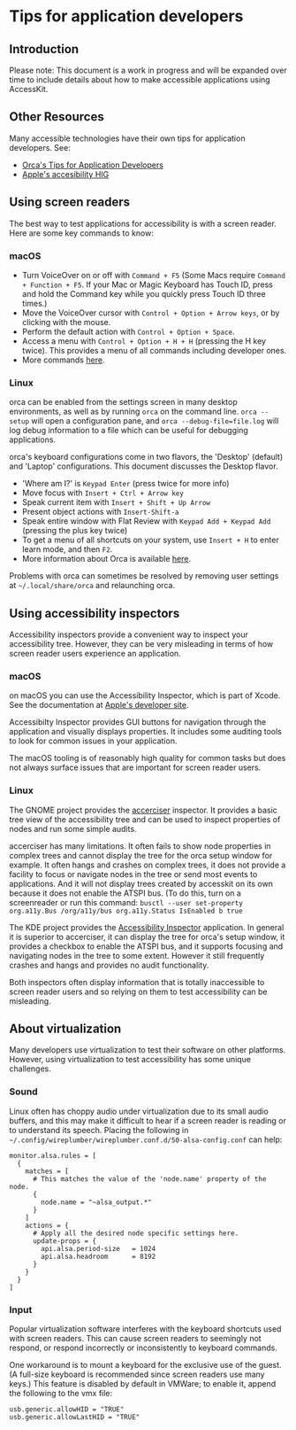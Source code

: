 # Tips for application developers

## Introduction

Please note: This document is a work in progress and will be expanded over time to include details
about how to make accessible applications using AccessKit.

## Other Resources

Many accessible technologies have their own tips for application developers.  See:

* [Orca's Tips for Application Developers](https://gitlab.gnome.org/GNOME/orca/-/blob/main/README-APPLICATION-DEVELOPERS.md?ref_type=heads&plain=0)
* [Apple's accesibility HIG](https://developer.apple.com/design/human-interface-guidelines/accessibility)

## Using screen readers

The best way to test applications for accessibility is with a screen reader.  Here are some key commands to know:

### macOS

* Turn VoiceOver on or off with `Command + F5`  (Some Macs require `Command + Function + F5`.  If your Mac or Magic Keyboard has Touch ID, press and hold the Command key while you quickly press Touch ID three times.)
* Move the VoiceOver cursor with `Control + Option + Arrow keys`, or by clicking with the mouse.
* Perform the default action with `Control + Option + Space`.
* Access a menu with `Control + Option + H + H` (pressing the H key twice).  This provides a menu of all commands including developer ones.
* More commands [here](https://support.apple.com/guide/voiceover/general-commands-cpvokys01/mac).

### Linux

orca can be enabled from the settings screen in many desktop environments, as well as by running `orca` on the command line.  `orca --setup` will
open a configuration pane, and `orca --debug-file=file.log` will log debug information to a file which can be useful for
debugging applications.

orca's keyboard configurations come in two flavors, the 'Desktop' (default) and 'Laptop' configurations. This document discusses
the Desktop flavor.

* 'Where am I?' is `Keypad Enter` (press twice for more info)
* Move focus with `Insert + Ctrl + Arrow key`
* Speak current item with `Insert + Shift + Up Arrow`
* Present object actions with `Insert-Shift-a`
* Speak entire window with Flat Review with `Keypad Add + Keypad Add` (pressing the plus key twice)
* To get a menu of all shortcuts on your system, use `Insert + H` to enter learn mode, and then `F2`.
* More information about Orca is available [here](https://help.gnome.org/users/orca/stable/index.html.en).

Problems with orca can sometimes be resolved by removing user settings at `~/.local/share/orca` and relaunching orca.


## Using accessibility inspectors

Accessibility inspectors provide a convenient way to inspect your accessibility tree.  However, they can be very
misleading in terms of how screen reader users experience an application.

### macOS

on macOS you can use the Accessibility Inspector, which is part of Xcode.  See the documentation at [Apple's developer site](https://developer.apple.com/documentation/accessibility/accessibility-inspector).

Accessibilty Inspector provides GUI buttons for navigation through the application and visually displays properties.  It includes
some auditing tools to look for common issues in your application.

The macOS tooling is of reasonably high quality for common tasks but does not always surface issues that are important
for screen reader users.

### Linux

The GNOME project provides the [accerciser](https://help.gnome.org/users/accerciser/stable/introduction.html.en) inspector.
It provides a basic tree view of the accessibility tree and can be used to inspect properties of nodes and run
some simple audits.

accerciser has many limitations.  It often fails to show node properties in complex trees and cannot display the tree
for the orca setup window for example.  It often hangs and crashes on complex trees, it does not provide a facility to focus or navigate nodes in the tree or send
most events to applications. And it will not display
trees created by accesskit on its own because it does not enable the ATSPI bus.  (To do this, turn on a screenreader or
run this command: `busctl --user set-property org.a11y.Bus /org/a11y/bus org.a11y.Status IsEnabled b true`

The KDE project provides the [Accessibility Inspector](https://apps.kde.org/accessibilityinspector/) application.  In general
it is superior to accerciser, it can display the tree for orca's setup window, it provides a checkbox to enable the ATSPI bus,
and it supports focusing and navigating nodes in the tree to some extent.  However it still frequently crashes and hangs
and provides no audit functionality.

Both inspectors often display information that is totally inaccessible to screen reader users and so relying on them
to test accessibility can be misleading.

## About virtualization

Many developers use virtualization to test their software on other platforms.  However, using virtualization to test accessibility
has some unique challenges.

### Sound

Linux often has choppy audio under virtualization due to its small audio buffers, and this may make it difficult to hear if
a screen reader is reading or to understand its speech.  Placing the following in
`~/.config/wireplumber/wireplumber.conf.d/50-alsa-config.conf` can help:

```
monitor.alsa.rules = [
  {
    matches = [
      # This matches the value of the 'node.name' property of the node.
      {
        node.name = "~alsa_output.*"
      }
    ]
    actions = {
      # Apply all the desired node specific settings here.
      update-props = {
        api.alsa.period-size   = 1024
        api.alsa.headroom      = 8192
      }
    }
  }
]
```

### Input

Popular virtualization software interferes with the keyboard shortcuts used with screen readers.  This can cause
screen readers to seemingly not respond, or respond incorrectly or inconsistently to keyboard commands.

One workaround is to mount a keyboard for the exclusive use of the guest.  (A full-size keyboard is recommended since
screen readers use many keys.)  This feature is disabled by default in VMWare; to enable it, append the following
to the vmx file:

```angular2html
usb.generic.allowHID = "TRUE"
usb.generic.allowLastHID = "TRUE"
```